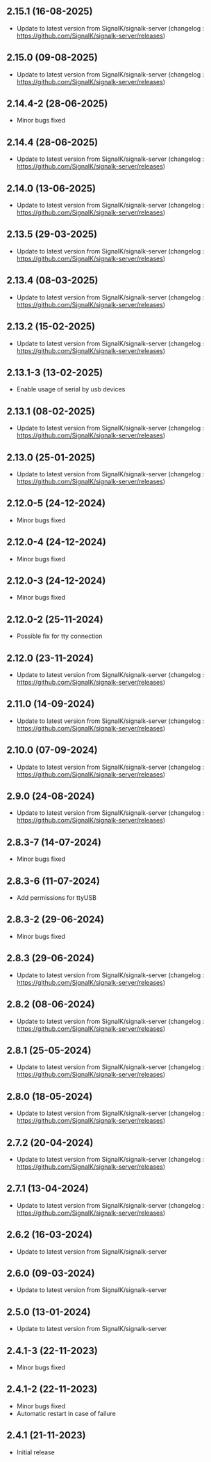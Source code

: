 
## 2.15.1 (16-08-2025)
- Update to latest version from SignalK/signalk-server (changelog : https://github.com/SignalK/signalk-server/releases)

## 2.15.0 (09-08-2025)
- Update to latest version from SignalK/signalk-server (changelog : https://github.com/SignalK/signalk-server/releases)
## 2.14.4-2 (28-06-2025)
- Minor bugs fixed
## 2.14.4 (28-06-2025)

- Update to latest version from SignalK/signalk-server (changelog : https://github.com/SignalK/signalk-server/releases)

## 2.14.0 (13-06-2025)

- Update to latest version from SignalK/signalk-server (changelog : https://github.com/SignalK/signalk-server/releases)

## 2.13.5 (29-03-2025)

- Update to latest version from SignalK/signalk-server (changelog : https://github.com/SignalK/signalk-server/releases)

## 2.13.4 (08-03-2025)

- Update to latest version from SignalK/signalk-server (changelog : https://github.com/SignalK/signalk-server/releases)

## 2.13.2 (15-02-2025)

- Update to latest version from SignalK/signalk-server (changelog : https://github.com/SignalK/signalk-server/releases)

## 2.13.1-3 (13-02-2025)

- Enable usage of serial by usb devices

## 2.13.1 (08-02-2025)

- Update to latest version from SignalK/signalk-server (changelog : https://github.com/SignalK/signalk-server/releases)

## 2.13.0 (25-01-2025)

- Update to latest version from SignalK/signalk-server (changelog : https://github.com/SignalK/signalk-server/releases)

## 2.12.0-5 (24-12-2024)

- Minor bugs fixed

## 2.12.0-4 (24-12-2024)

- Minor bugs fixed

## 2.12.0-3 (24-12-2024)

- Minor bugs fixed

## 2.12.0-2 (25-11-2024)

- Possible fix for tty connection

## 2.12.0 (23-11-2024)

- Update to latest version from SignalK/signalk-server (changelog : https://github.com/SignalK/signalk-server/releases)

## 2.11.0 (14-09-2024)

- Update to latest version from SignalK/signalk-server (changelog : https://github.com/SignalK/signalk-server/releases)

## 2.10.0 (07-09-2024)

- Update to latest version from SignalK/signalk-server (changelog : https://github.com/SignalK/signalk-server/releases)

## 2.9.0 (24-08-2024)

- Update to latest version from SignalK/signalk-server (changelog : https://github.com/SignalK/signalk-server/releases)

## 2.8.3-7 (14-07-2024)

- Minor bugs fixed

## 2.8.3-6 (11-07-2024)

- Add permissions for ttyUSB

## 2.8.3-2 (29-06-2024)

- Minor bugs fixed

## 2.8.3 (29-06-2024)

- Update to latest version from SignalK/signalk-server (changelog : https://github.com/SignalK/signalk-server/releases)

## 2.8.2 (08-06-2024)

- Update to latest version from SignalK/signalk-server (changelog : https://github.com/SignalK/signalk-server/releases)

## 2.8.1 (25-05-2024)

- Update to latest version from SignalK/signalk-server (changelog : https://github.com/SignalK/signalk-server/releases)

## 2.8.0 (18-05-2024)

- Update to latest version from SignalK/signalk-server (changelog : https://github.com/SignalK/signalk-server/releases)

## 2.7.2 (20-04-2024)

- Update to latest version from SignalK/signalk-server (changelog : https://github.com/SignalK/signalk-server/releases)

## 2.7.1 (13-04-2024)

- Update to latest version from SignalK/signalk-server (changelog : https://github.com/SignalK/signalk-server/releases)

## 2.6.2 (16-03-2024)

- Update to latest version from SignalK/signalk-server

## 2.6.0 (09-03-2024)

- Update to latest version from SignalK/signalk-server

## 2.5.0 (13-01-2024)

- Update to latest version from SignalK/signalk-server

## 2.4.1-3 (22-11-2023)

- Minor bugs fixed

## 2.4.1-2 (22-11-2023)

- Minor bugs fixed
- Automatic restart in case of failure

## 2.4.1 (21-11-2023)

- Initial release
